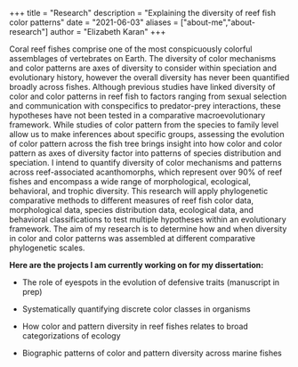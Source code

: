+++
title = "Research"
description = "Explaining the diversity of reef fish color patterns"
date = "2021-06-03"
aliases = ["about-me","about-research"]
author = "Elizabeth Karan"
+++

Coral reef fishes comprise one of the most conspicuously colorful assemblages of vertebrates on Earth. The diversity of color mechanisms and color patterns are axes of diversity to consider within speciation and evolutionary history, however the overall diversity has never been quantified broadly across fishes. Although previous studies have linked diversity of color and color patterns in reef fish to factors ranging from sexual selection and communication with conspecifics to predator-prey interactions, these hypotheses have not been tested in a comparative macroevolutionary framework. While studies of color pattern from the species to family level allow us to make inferences about specific groups, assessing the evolution of color pattern across the fish tree brings insight into how color and color pattern as axes of diversity factor into patterns of species distribution and speciation. I intend to quantify diversity of color mechanisms and patterns across reef-associated acanthomorphs, which represent over 90% of reef fishes and encompass a wide range of morphological, ecological, behavioral, and trophic diversity. This research will apply phylogenetic comparative methods to different measures of reef fish color data, morphological data, species distribution data, ecological data, and behavioral classifications to test multiple hypotheses within an evolutionary framework. The aim of my research is to determine how and when diversity in color and color patterns was assembled at different comparative phylogenetic scales.

**Here are the projects I am currently working on for my dissertation:**

* The role of eyespots in the evolution of defensive traits (manuscript in prep)

* Systematically quantifying discrete color classes in organisms

* How color and pattern diversity in reef fishes relates to broad categorizations of ecology

* Biographic patterns of color and pattern diversity across marine fishes
